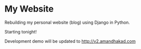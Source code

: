 # My Website
Rebuilding my personal website (blog) using Django in Python.

Starting tonight!

Development demo will be updated to http://v2.amandhakad.com
